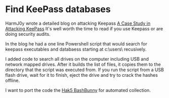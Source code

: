 # Find KeePass databases
HarmJ0y wrote a detailed blog on attacking Keepass [A Case Study in Attacking KeePass](http://www.harmj0y.net/blog/redteaming/a-case-study-in-attacking-keepass/)
It's well worth the time to read if you use Keepass or are doing security audits.

In the blog he had a one line Powershell script that would search for keepass executables and databaess starting at c:\users\ recusively.   

I added code to search all drives on the computer including USB and network mapped drives.
After it builds the list of files, it copies them to the directory that the script was executed from.
If you run the script from a USB flash drive, wait for it to finish, eject the drive and try to crack the hashes offline.

I want to port the code the [Hak5 BashBunny](https://hakshop.com/products/bash-bunny) for automated collection.
